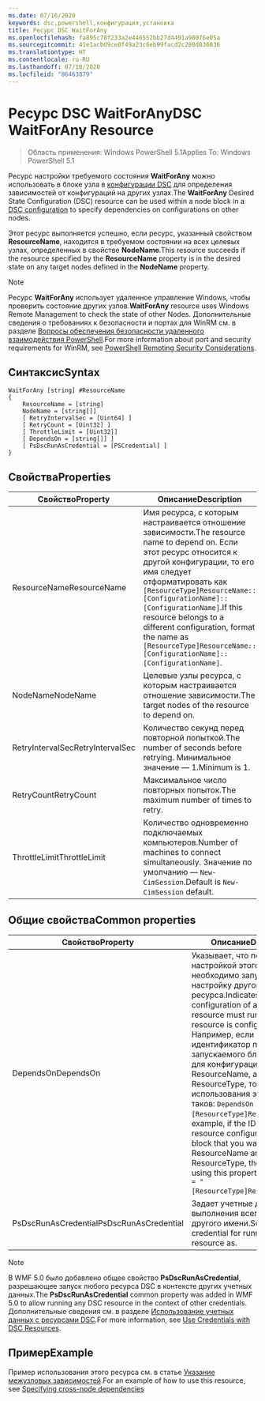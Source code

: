 ```yaml
---
ms.date: 07/16/2020
keywords: dsc,powershell,конфигурация,установка
title: Ресурс DSC WaitForAny
ms.openlocfilehash: fa895c78f233a2e446552bb27d4491a90076e05a
ms.sourcegitcommit: 41e1acbd9ce0f49a23c6eb99facd2c280d836836
ms.translationtype: HT
ms.contentlocale: ru-RU
ms.lasthandoff: 07/18/2020
ms.locfileid: "86463879"
---
```

# <a name="dsc-waitforany-resource"></a><span data-ttu-id="31ad3-103">Ресурс DSC WaitForAny</span><span class="sxs-lookup"><span data-stu-id="31ad3-103">DSC WaitForAny Resource</span></span>

> <span data-ttu-id="31ad3-104">Область применения: Windows PowerShell 5.1</span><span class="sxs-lookup"><span data-stu-id="31ad3-104">Applies To: Windows PowerShell 5.1</span></span>

<span data-ttu-id="31ad3-105">Ресурс настройки требуемого состояния **WaitForAny** можно использовать в блоке узла в [конфигурации DSC](../../../configurations/configurations.md) для определения зависимостей от конфигураций на других узлах.</span><span class="sxs-lookup"><span data-stu-id="31ad3-105">The **WaitForAny** Desired State Configuration (DSC) resource can be used within a node block in a [DSC configuration](../../../configurations/configurations.md) to specify dependencies on configurations on other nodes.</span></span>

<span data-ttu-id="31ad3-106">Этот ресурс выполняется успешно, если ресурс, указанный свойством **ResourceName**, находится в требуемом состоянии на всех целевых узлах, определенных в свойстве **NodeName**.</span><span class="sxs-lookup"><span data-stu-id="31ad3-106">This resource succeeds if the resource specified by the **ResourceName** property is in the desired state on any target nodes defined in the **NodeName** property.</span></span>

> [!NOTE]
> <span data-ttu-id="31ad3-107">Ресурс **WaitForAny** использует удаленное управление Windows, чтобы проверить состояние других узлов.</span><span class="sxs-lookup"><span data-stu-id="31ad3-107">**WaitForAny** resource uses Windows Remote Management to check the state of other Nodes.</span></span> <span data-ttu-id="31ad3-108">Дополнительные сведения о требованиях к безопасности и портах для WinRM см. в разделе [Вопросы обеспечения безопасности удаленного взаимодействия PowerShell](/powershell/scripting/learn/remoting/winrmsecurity?view=powershell-6).</span><span class="sxs-lookup"><span data-stu-id="31ad3-108">For more information about port and security requirements for WinRM, see [PowerShell Remoting Security Considerations](/powershell/scripting/learn/remoting/winrmsecurity?view=powershell-6).</span></span>

## <a name="syntax"></a><span data-ttu-id="31ad3-109">Синтаксис</span><span class="sxs-lookup"><span data-stu-id="31ad3-109">Syntax</span></span>

```Syntax
WaitForAny [string] #ResourceName
{
    ResourceName = [string]
    NodeName = [string[]]
    [ RetryIntervalSec = [Uint64] ]
    [ RetryCount = [Uint32] ]
    [ ThrottleLimit = [Uint32]]
    [ DependsOn = [string[]] ]
    [ PsDscRunAsCredential = [PSCredential] ]
}
```

## <a name="properties"></a><span data-ttu-id="31ad3-110">Свойства</span><span class="sxs-lookup"><span data-stu-id="31ad3-110">Properties</span></span>

|<span data-ttu-id="31ad3-111">Свойство</span><span class="sxs-lookup"><span data-stu-id="31ad3-111">Property</span></span> |<span data-ttu-id="31ad3-112">Описание</span><span class="sxs-lookup"><span data-stu-id="31ad3-112">Description</span></span> |
|---|---|
|<span data-ttu-id="31ad3-113">ResourceName</span><span class="sxs-lookup"><span data-stu-id="31ad3-113">ResourceName</span></span> |<span data-ttu-id="31ad3-114">Имя ресурса, с которым настраивается отношение зависимости.</span><span class="sxs-lookup"><span data-stu-id="31ad3-114">The resource name to depend on.</span></span> <span data-ttu-id="31ad3-115">Если этот ресурс относится к другой конфигурации, то его имя следует отформатировать как `[ResourceType]ResourceName::[ConfigurationName]::[ConfigurationName]`.</span><span class="sxs-lookup"><span data-stu-id="31ad3-115">If this resource belongs to a different configuration, format the name as `[ResourceType]ResourceName::[ConfigurationName]::[ConfigurationName]`.</span></span> |
|<span data-ttu-id="31ad3-116">NodeName</span><span class="sxs-lookup"><span data-stu-id="31ad3-116">NodeName</span></span> |<span data-ttu-id="31ad3-117">Целевые узлы ресурса, с которым настраивается отношение зависимости.</span><span class="sxs-lookup"><span data-stu-id="31ad3-117">The target nodes of the resource to depend on.</span></span> |
|<span data-ttu-id="31ad3-118">RetryIntervalSec</span><span class="sxs-lookup"><span data-stu-id="31ad3-118">RetryIntervalSec</span></span> |<span data-ttu-id="31ad3-119">Количество секунд перед повторной попыткой.</span><span class="sxs-lookup"><span data-stu-id="31ad3-119">The number of seconds before retrying.</span></span> <span data-ttu-id="31ad3-120">Минимальное значение — 1.</span><span class="sxs-lookup"><span data-stu-id="31ad3-120">Minimum is 1.</span></span> |
|<span data-ttu-id="31ad3-121">RetryCount</span><span class="sxs-lookup"><span data-stu-id="31ad3-121">RetryCount</span></span> |<span data-ttu-id="31ad3-122">Максимальное число повторных попыток.</span><span class="sxs-lookup"><span data-stu-id="31ad3-122">The maximum number of times to retry.</span></span> |
|<span data-ttu-id="31ad3-123">ThrottleLimit</span><span class="sxs-lookup"><span data-stu-id="31ad3-123">ThrottleLimit</span></span> |<span data-ttu-id="31ad3-124">Количество одновременно подключаемых компьютеров.</span><span class="sxs-lookup"><span data-stu-id="31ad3-124">Number of machines to connect simultaneously.</span></span> <span data-ttu-id="31ad3-125">Значение по умолчанию — `New-CimSession`.</span><span class="sxs-lookup"><span data-stu-id="31ad3-125">Default is `New-CimSession` default.</span></span> |

## <a name="common-properties"></a><span data-ttu-id="31ad3-126">Общие свойства</span><span class="sxs-lookup"><span data-stu-id="31ad3-126">Common properties</span></span>

|<span data-ttu-id="31ad3-127">Свойство</span><span class="sxs-lookup"><span data-stu-id="31ad3-127">Property</span></span> |<span data-ttu-id="31ad3-128">Описание</span><span class="sxs-lookup"><span data-stu-id="31ad3-128">Description</span></span> |
|---|---|
|<span data-ttu-id="31ad3-129">DependsOn</span><span class="sxs-lookup"><span data-stu-id="31ad3-129">DependsOn</span></span> |<span data-ttu-id="31ad3-130">Указывает, что перед настройкой этого ресурса необходимо запустить настройку другого ресурса.</span><span class="sxs-lookup"><span data-stu-id="31ad3-130">Indicates that the configuration of another resource must run before this resource is configured.</span></span> <span data-ttu-id="31ad3-131">Например, если идентификатор первого запускаемого блока сценария для конфигурации ресурса — ResourceName, а его тип — ResourceType, то синтаксис использования этого свойства таков: `DependsOn = "[ResourceType]ResourceName"`.</span><span class="sxs-lookup"><span data-stu-id="31ad3-131">For example, if the ID of the resource configuration script block that you want to run first is ResourceName and its type is ResourceType, the syntax for using this property is `DependsOn = "[ResourceType]ResourceName"`.</span></span> |
|<span data-ttu-id="31ad3-132">PsDscRunAsCredential</span><span class="sxs-lookup"><span data-stu-id="31ad3-132">PsDscRunAsCredential</span></span> |<span data-ttu-id="31ad3-133">Задает учетные данные для выполнения всего ресурса от другого имени.</span><span class="sxs-lookup"><span data-stu-id="31ad3-133">Sets the credential for running the entire resource as.</span></span> |

> [!NOTE]
> <span data-ttu-id="31ad3-134">В WMF 5.0 было добавлено общее свойство **PsDscRunAsCredential**, разрешающее запуск любого ресурса DSC в контексте других учетных данных.</span><span class="sxs-lookup"><span data-stu-id="31ad3-134">The **PsDscRunAsCredential** common property was added in WMF 5.0 to allow running any DSC resource in the context of other credentials.</span></span> <span data-ttu-id="31ad3-135">Дополнительные сведения см. в разделе [Использование учетных данных с ресурсами DSC](../../../configurations/runasuser.md).</span><span class="sxs-lookup"><span data-stu-id="31ad3-135">For more information, see [Use Credentials with DSC Resources](../../../configurations/runasuser.md).</span></span>

## <a name="example"></a><span data-ttu-id="31ad3-136">Пример</span><span class="sxs-lookup"><span data-stu-id="31ad3-136">Example</span></span>

<span data-ttu-id="31ad3-137">Пример использования этого ресурса см. в статье [Указание межузловых зависимостей](../../../configurations/crossNodeDependencies.md).</span><span class="sxs-lookup"><span data-stu-id="31ad3-137">For an example of how to use this resource, see [Specifying cross-node dependencies](../../../configurations/crossNodeDependencies.md)</span></span>

